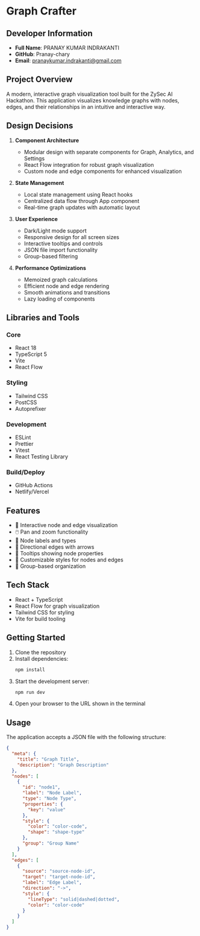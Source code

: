 # Graph Crafter

## Developer Information
- **Full Name**: PRANAY KUMAR INDRAKANTI
- **GitHub**: Pranay-chary
- **Email**: pranaykumar.indrakanti@gmail.com

## Project Overview
A modern, interactive graph visualization tool built for the ZySec AI Hackathon. This application visualizes knowledge graphs with nodes, edges, and their relationships in an intuitive and interactive way.

## Design Decisions

1. **Component Architecture**
   - Modular design with separate components for Graph, Analytics, and Settings
   - React Flow integration for robust graph visualization
   - Custom node and edge components for enhanced visualization

2. **State Management**
   - Local state management using React hooks
   - Centralized data flow through App component
   - Real-time graph updates with automatic layout

3. **User Experience**
   - Dark/Light mode support
   - Responsive design for all screen sizes
   - Interactive tooltips and controls
   - JSON file import functionality
   - Group-based filtering

4. **Performance Optimizations**
   - Memoized graph calculations
   - Efficient node and edge rendering
   - Smooth animations and transitions
   - Lazy loading of components

## Libraries and Tools

### Core
- React 18
- TypeScript 5
- Vite
- React Flow

### Styling
- Tailwind CSS
- PostCSS
- Autoprefixer

### Development
- ESLint
- Prettier
- Vitest
- React Testing Library

### Build/Deploy
- GitHub Actions
- Netlify/Vercel



## Features

- 🎯 Interactive node and edge visualization
- 🖱️ Pan and zoom functionality
- 📌 Node labels and types
- 🔄 Directional edges with arrows
- 🧠 Tooltips showing node properties
- 🎨 Customizable styles for nodes and edges
- 🧱 Group-based organization

## Tech Stack

- React + TypeScript
- React Flow for graph visualization
- Tailwind CSS for styling
- Vite for build tooling

## Getting Started

1. Clone the repository
2. Install dependencies:
   ```bash
   npm install
   ```
3. Start the development server:
   ```bash
   npm run dev
   ```
4. Open your browser to the URL shown in the terminal

## Usage

The application accepts a JSON file with the following structure:

```json
{
  "meta": {
    "title": "Graph Title",
    "description": "Graph Description"
  },
  "nodes": [
    {
      "id": "node1",
      "label": "Node Label",
      "type": "Node Type",
      "properties": {
        "key": "value"
      },
      "style": {
        "color": "color-code",
        "shape": "shape-type"
      },
      "group": "Group Name"
    }
  ],
  "edges": [
    {
      "source": "source-node-id",
      "target": "target-node-id",
      "label": "Edge Label",
      "direction": "->",
      "style": {
        "lineType": "solid|dashed|dotted",
        "color": "color-code"
      }
    }
  ]
}
```


